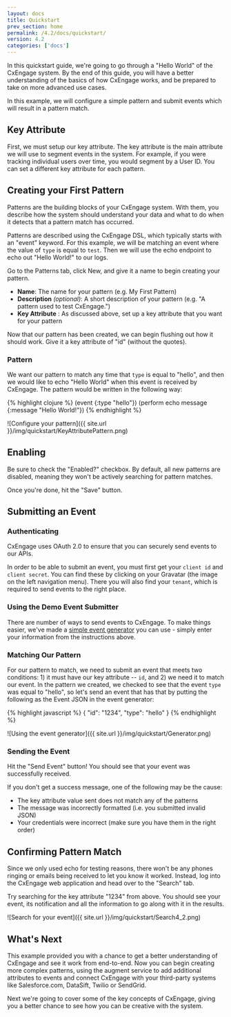 ```yaml
---
layout: docs
title: Quickstart
prev_section: home
permalink: /4.2/docs/quickstart/
version: 4.2
categories: ['docs']
---
```


In this quickstart guide, we're going to go through a "Hello World" of the
CxEngage system. By the end of this guide, you will have a better understanding
of the basics of how CxEngage works, and be prepared to take on more advanced use cases.

In this example, we will configure a simple pattern and submit events which will
result in a pattern match.

## Key Attribute

First, we must setup our key attribute. The key attribute is the main attribute
we will use to segment events in the system. For example, if you were tracking individual users over time, you would segment by a User ID. You can set a different key attribute for each pattern.

## Creating your First Pattern

Patterns are the building blocks of your CxEngage system. With them, you describe how the system should understand your data and what to do when it detects that a pattern match has occurred.

Patterns are described using the CxEngage DSL, which typically starts with an "event" keyword. For this example, we will be matching an event where the value of `type` is equal to `test`. Then we will use the echo endpoint to echo out "Hello World!" to our logs.

Go to the Patterns tab, click New, and give it a name to begin creating your pattern. 


* __Name__: The name for your pattern (e.g. My First Pattern)
* __Description__ *(optional)*: A short description of your pattern (e.g. "A pattern used to test CxEngage.")
* __Key Attribute__ : As discussed above, set up a key attribute that you want for your pattern

Now that our pattern has been created, we can begin flushing out how it should work. Give it a key attribute of "id" (without the quotes).

### Pattern

We want our pattern to match any time that `type` is equal to "hello", and then we would like to echo "Hello World" when this event is received by CxEngage. The pattern would be written in the following way:

{% highlight clojure %}
(event {:type "hello"})
(perform echo message {:message "Hello World!"})
{% endhighlight %}

![Configure your pattern]({{ site.url }}/img/quickstart/KeyAttributePattern.png)

## Enabling

Be sure to check the "Enabled?" checkbox. By default, all new patterns are disabled, meaning they won't be actively searching for pattern matches.

Once you're done, hit the "Save" button.

## Submitting an Event

### Authenticating

CxEngage uses OAuth 2.0 to ensure that you can securely send events to our APIs.

In order to be able to submit an event, you must first get your `client id` and `client secret`. You can find these by clicking on your Gravatar (the image on the left navigation menu). There you will also find your `tenant`, which is required to send events to the right place.

### Using the Demo Event Submitter

There are number of ways to send events to CxEngage. To make things easier,
we've made a [simple event generator](https://demo.cxengage.net) you can use - simply enter your information from the instructions above.

### Matching Our Pattern

For our pattern to match, we need to submit an event that meets two conditions: 1) it must have our key attribute -- `id`, and 2) we need it to match our event. In the pattern we created, we checked to see that the event `type` was equal to "hello", so let's send an event that has that by putting the following as the Event JSON in the event generator:

{% highlight javascript %}
{
  "id": "1234",
  "type": "hello"
}
{% endhighlight %}

![Using the event generator]({{ site.url }}/img/quickstart/Generator.png)

### Sending the Event

Hit the "Send Event" button! You should see that your event was successfully received.

If you don't get a success message, one of the following may be the cause:

* The key attribute value sent does not match any of the patterns
* The message was incorrectly formatted (i.e. you submitted invalid JSON)
* Your credentials were incorrect (make sure you have them in the right order)

## Confirming Pattern Match

Since we only used echo for testing reasons, there won't be any phones ringing or emails being received to let you know it worked. Instead, log into the CxEngage web application and head over to the "Search" tab.

Try searching for the key attribute "1234" from above. You should see your event, its notification and all the information to go along with it in the results.

![Search for your event]({{ site.url }}/img/quickstart/Search4_2.png)

## What's Next

This example provided you with a chance to get a better understanding of
CxEngage and see it work from end-to-end. Now you can begin creating more complex patterns, using the augment service to add additional attributes to events and connect CxEngage with your third-party systems like Salesforce.com, DataSift, Twilio or SendGrid.

Next we're going to cover some of the key concepts of CxEngage, giving you a
better chance to see how you can be creative with the system.
